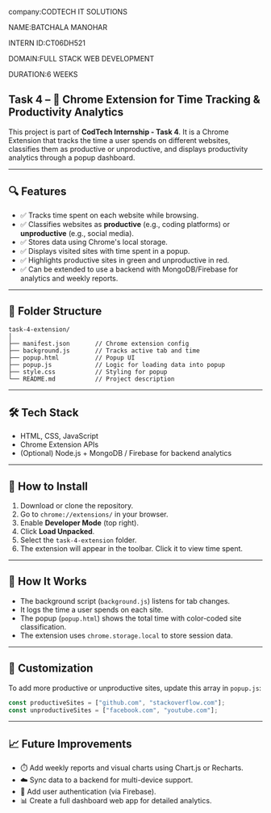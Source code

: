 company:CODTECH IT SOLUTIONS

NAME:BATCHALA MANOHAR

INTERN ID:CT06DH521

DOMAIN:FULL STACK WEB DEVELOPMENT

DURATION:6 WEEKS

 ## Task 4 – 🧩 Chrome Extension for Time Tracking & Productivity Analytics


This project is part of **CodTech Internship - Task 4**. It is a Chrome Extension that tracks the time a user spends on different websites, classifies them as productive or unproductive, and displays productivity analytics through a popup dashboard.

---

## 🔍 Features

* ✅ Tracks time spent on each website while browsing.
* ✅ Classifies websites as **productive** (e.g., coding platforms) or **unproductive** (e.g., social media).
* ✅ Stores data using Chrome's local storage.
* ✅ Displays visited sites with time spent in a popup.
* ✅ Highlights productive sites in green and unproductive in red.
* ✅ Can be extended to use a backend with MongoDB/Firebase for analytics and weekly reports.

---

## 📁 Folder Structure

```
task-4-extension/
│
├── manifest.json       // Chrome extension config
├── background.js       // Tracks active tab and time
├── popup.html          // Popup UI
├── popup.js            // Logic for loading data into popup
├── style.css           // Styling for popup
└── README.md           // Project description
```

---

## 🛠️ Tech Stack

* HTML, CSS, JavaScript
* Chrome Extension APIs
* (Optional) Node.js + MongoDB / Firebase for backend analytics

---

## 🚀 How to Install

1. Download or clone the repository.
2. Go to `chrome://extensions/` in your browser.
3. Enable **Developer Mode** (top right).
4. Click **Load Unpacked**.
5. Select the `task-4-extension` folder.
6. The extension will appear in the toolbar. Click it to view time spent.

---

## 🧠 How It Works

* The background script (`background.js`) listens for tab changes.
* It logs the time a user spends on each site.
* The popup (`popup.html`) shows the total time with color-coded site classification.
* The extension uses `chrome.storage.local` to store session data.

---

## 🔧 Customization

To add more productive or unproductive sites, update this array in `popup.js`:

```js
const productiveSites = ["github.com", "stackoverflow.com"];
const unproductiveSites = ["facebook.com", "youtube.com"];
```

---

## 📈 Future Improvements

* ⏱️ Add weekly reports and visual charts using Chart.js or Recharts.
* ☁️ Sync data to a backend for multi-device support.
* 🔐 Add user authentication (via Firebase).
* 📊 Create a full dashboard web app for detailed analytics.
